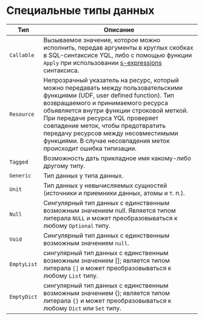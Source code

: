 
# Специальные типы данных

Тип | Описание
----- | -----
`Callable` | Вызываемое значение, которое можно исполнить, передав аргументы в круглых скобках в SQL-синтаксисе YQL, либо с помощью функции `Apply` при использовании [s-expressions](/docs/s_expressions) синтаксиса.
`Resource` | Непрозрачный указатель на ресурс, который можно передавать между пользовательскими функциями (UDF, user defined function). Тип возвращаемого и принимаемого ресурса объявляется внутри функции строковой меткой. При передаче ресурса YQL проверяет совпадение меток, чтобы предотвратить передачу ресурсов между несовместимыми функциями. В случае несовпадения меток происходит ошибка типизации.
`Tagged` | Возможность дать прикладное имя какому-либо другому типу.
`Generic` | Тип данных у типа данных.
`Unit` | Тип данных у невычисляемых сущностей (источники и приемники данных, атомы и т.&nbsp;п.).
`Null` | Сингулярный тип данных с единственным возможным значением null. Является типом литерала `NULL` и может преобразовываться к любому `Optional` типу.
`Void` | Сингулярный тип данных с единственным возможным значением `null`.
`EmptyList` | сингулярный тип данных с единственным возможным значением []; является типом литерала `[]` и может преобразовываться к любому `List` типу.
`EmptyDict` | сингулярный тип данных с единственным возможным значением {}; является типом литерала `{}` и может преобразовываться к любому `Dict` или `Set` типу.


